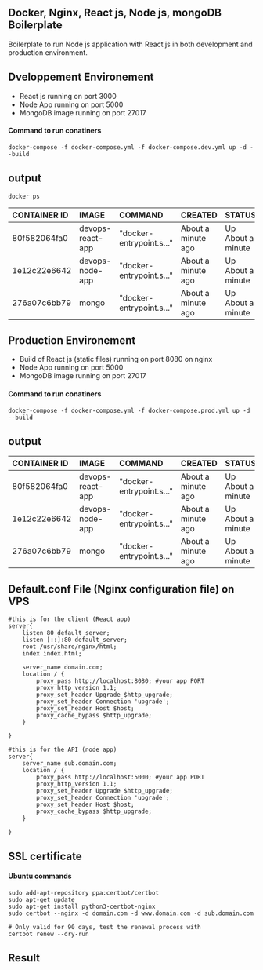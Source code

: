 
## Docker, Nginx, React js, Node js, mongoDB Boilerplate
Boilerplate to run Node js application with React js in both development and production environment.

## Dveloppement Environement
* React js running on port 3000
* Node App running on port 5000
* MongoDB image running on port 27017

#### Command to run conatiners
```
docker-compose -f docker-compose.yml -f docker-compose.dev.yml up -d --build
```
## output

```
docker ps
```

| CONTAINER ID | IMAGE             | COMMAND                | CREATED              | STATUS                | PORTS                  | NAME                  |
| :----------- | :---------------- | :--------------------- |:-------------------  | :-------------------  | :--------------------  | :-------------------  |
|80f582064fa0  | devops-react-app  | "docker-entrypoint.s…" |  About a minute ago  | Up About a minute     | 0.0.0.0:3000->3000/tcp |     react-app         |
|1e12c22e6642  | devops-node-app  | "docker-entrypoint.s…" |  About a minute ago  | Up About a minute     | 0.0.0.0:5000->5000/tcp |     node-app         |
|276a07c6bb79  | mongo  | "docker-entrypoint.s…" |  About a minute ago  | Up About a minute     | 0.0.0.0:27017->27017/tcp |     mongoDB         |


## Production Environement
* Build of React js (static files) running on port 8080 on nginx
* Node App running on port 5000
* MongoDB image running on port 27017

#### Command to run conatiners
```
docker-compose -f docker-compose.yml -f docker-compose.prod.yml up -d --build
```
## output

| CONTAINER ID | IMAGE             | COMMAND                | CREATED              | STATUS                | PORTS                  | NAME                  |
| :----------- | :---------------- | :--------------------- |:-------------------  | :-------------------  | :--------------------  | :-------------------  |
|80f582064fa0  | devops-react-app  | "docker-entrypoint.s…" |  About a minute ago  | Up About a minute     | 0.0.0.0:8080->80/tcp |     react-app         |
|1e12c22e6642  | devops-node-app  | "docker-entrypoint.s…" |  About a minute ago  | Up About a minute     | 0.0.0.0:5000->5000/tcp |     node-app         |
|276a07c6bb79  | mongo  | "docker-entrypoint.s…" |  About a minute ago  | Up About a minute     | 0.0.0.0:27017->27017/tcp |     mongoDB         |


## Default.conf File (Nginx configuration file) on VPS
```nginx
#this is for the client (React app)
server{
    listen 80 default_server;
    listen [::]:80 default_server;
    root /usr/share/nginx/html;
    index index.html;
    
    server_name domain.com; 
    location / {
        proxy_pass http://localhost:8080; #your app PORT
        proxy_http_version 1.1;
        proxy_set_header Upgrade $http_upgrade;
        proxy_set_header Connection 'upgrade';
        proxy_set_header Host $host;
        proxy_cache_bypass $http_upgrade;
    }

}

#this is for the API (node app)
server{
    server_name sub.domain.com; 
    location / {
        proxy_pass http://localhost:5000; #your app PORT
        proxy_http_version 1.1;
        proxy_set_header Upgrade $http_upgrade;
        proxy_set_header Connection 'upgrade';
        proxy_set_header Host $host;
        proxy_cache_bypass $http_upgrade;
    }

}
```


## SSL certificate
#### Ubuntu commands
```
sudo add-apt-repository ppa:certbot/certbot
sudo apt-get update
sudo apt-get install python3-certbot-nginx
sudo certbot --nginx -d domain.com -d www.domain.com -d sub.domain.com 

# Only valid for 90 days, test the renewal process with
certbot renew --dry-run
```
## Result 
